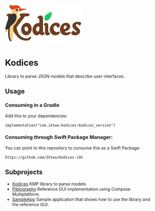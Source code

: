 <img src="resources/images/kodices.svg" alt="Auto Dismiss" style="width:50%; height:auto;">

# Kodices
Library to parse JSON models that describe user interfaces.

## Usage

### Consuming in a Gradle

Add this to your dependencies:

    implementation("com.iktwo:kodices:kodices_version")

### Consuming through Swift Package Manager:

You can point to this repository to consume this as a Swift Package:

    https://github.com/Iktwo/Kodices-iOS

## Subprojects

* [Kodices](Kodices/README.md) KMP library to parse models.
* [Piktographs](Piktographs/README.md) Reference GUI implementation using Compose Multiplatform.
* [SampleApp](SampleApp/README.md) Sample application that shows how to use the library and the reference GUI.
